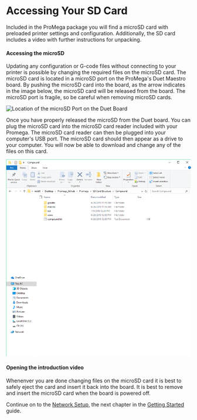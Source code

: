 # Accessing Your SD Card

Included in the ProMega package you will find a microSD card with preloaded printer settings and configuration. Additionally, the SD card includes a video with further instructions for unpacking.

#### Accessing the microSD

Updating any configuration or G-code files without connecting to your printer is possible by changing the required files on the microSD card. The microSD card is located in a microSD port on the ProMega's Duet Maestro board. By pushing the microSD card into the board, as the arrow indicates in the image below, the microSD card will be released from the board. The microSD port is fragile, so be careful when removing microSD cards.

![Location of the microSD Port on the Duet Board](http://promega.printm3d.com/uploads/images/gallery/2018-05-May/scaled-840-0/4acsZnAoVomcf09T-duetMaestro_sdArrow.jpg)

Once you have properly released the microSD from the Duet board. You can plug the microSD card into the microSD card reader included with your Promega. The microSD card reader can then be plugged into your computer's USB port. The microSD card should then appear as a drive to your computer. You will now be able to download and change any of the files on this card.

![SD Card Structure](../.gitbook/assets/lookansdcardstructure.png)

#### Opening the introduction video

Whenenver you are done changing files on the microSD card it is best to safely eject the card and insert it back into the board. It is best to remove and insert the microSD card when the board is powered off.

Continue on to the [Network Setup](http://promega.printm3d.com/books/user-manual/page/network-setup), the next chapter in the [Getting Started](http://promega.printm3d.com/books/user-manual/chapter/getting-started) guide.

